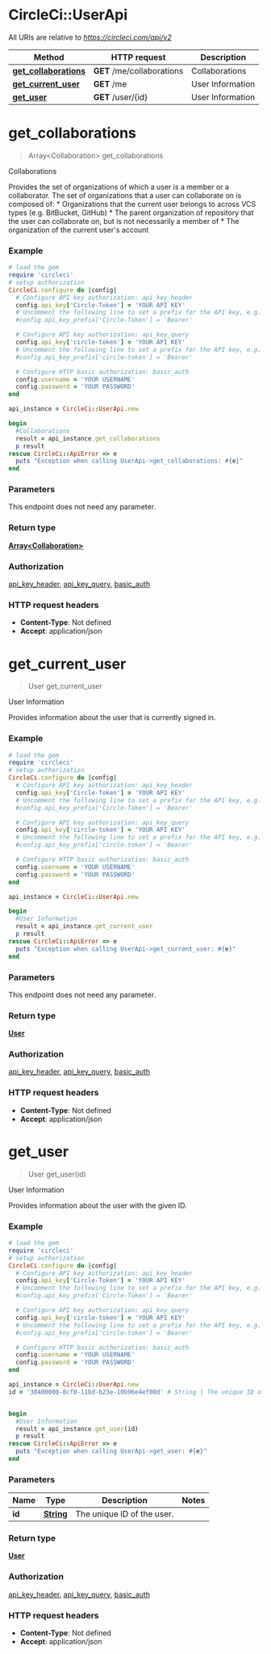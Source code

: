 # CircleCi::UserApi

All URIs are relative to *https://circleci.com/api/v2*

Method | HTTP request | Description
------------- | ------------- | -------------
[**get_collaborations**](UserApi.md#get_collaborations) | **GET** /me/collaborations | Collaborations
[**get_current_user**](UserApi.md#get_current_user) | **GET** /me | User Information
[**get_user**](UserApi.md#get_user) | **GET** /user/{id} | User Information

# **get_collaborations**
> Array&lt;Collaboration&gt; get_collaborations

Collaborations

Provides the set of organizations of which a user is a member or a collaborator.  The set of organizations that a user can collaborate on is composed of:  * Organizations that the current user belongs to across VCS types (e.g. BitBucket, GitHub) * The parent organization of repository that the user can collaborate on, but is not necessarily a member of * The organization of the current user's account

### Example
```ruby
# load the gem
require 'circleci'
# setup authorization
CircleCi.configure do |config|
  # Configure API key authorization: api_key_header
  config.api_key['Circle-Token'] = 'YOUR API KEY'
  # Uncomment the following line to set a prefix for the API key, e.g. 'Bearer' (defaults to nil)
  #config.api_key_prefix['Circle-Token'] = 'Bearer'

  # Configure API key authorization: api_key_query
  config.api_key['circle-token'] = 'YOUR API KEY'
  # Uncomment the following line to set a prefix for the API key, e.g. 'Bearer' (defaults to nil)
  #config.api_key_prefix['circle-token'] = 'Bearer'

  # Configure HTTP basic authorization: basic_auth
  config.username = 'YOUR USERNAME'
  config.password = 'YOUR PASSWORD'
end

api_instance = CircleCi::UserApi.new

begin
  #Collaborations
  result = api_instance.get_collaborations
  p result
rescue CircleCi::ApiError => e
  puts "Exception when calling UserApi->get_collaborations: #{e}"
end
```

### Parameters
This endpoint does not need any parameter.

### Return type

[**Array&lt;Collaboration&gt;**](Collaboration.md)

### Authorization

[api_key_header](../README.md#api_key_header), [api_key_query](../README.md#api_key_query), [basic_auth](../README.md#basic_auth)

### HTTP request headers

 - **Content-Type**: Not defined
 - **Accept**: application/json



# **get_current_user**
> User get_current_user

User Information

Provides information about the user that is currently signed in.

### Example
```ruby
# load the gem
require 'circleci'
# setup authorization
CircleCi.configure do |config|
  # Configure API key authorization: api_key_header
  config.api_key['Circle-Token'] = 'YOUR API KEY'
  # Uncomment the following line to set a prefix for the API key, e.g. 'Bearer' (defaults to nil)
  #config.api_key_prefix['Circle-Token'] = 'Bearer'

  # Configure API key authorization: api_key_query
  config.api_key['circle-token'] = 'YOUR API KEY'
  # Uncomment the following line to set a prefix for the API key, e.g. 'Bearer' (defaults to nil)
  #config.api_key_prefix['circle-token'] = 'Bearer'

  # Configure HTTP basic authorization: basic_auth
  config.username = 'YOUR USERNAME'
  config.password = 'YOUR PASSWORD'
end

api_instance = CircleCi::UserApi.new

begin
  #User Information
  result = api_instance.get_current_user
  p result
rescue CircleCi::ApiError => e
  puts "Exception when calling UserApi->get_current_user: #{e}"
end
```

### Parameters
This endpoint does not need any parameter.

### Return type

[**User**](User.md)

### Authorization

[api_key_header](../README.md#api_key_header), [api_key_query](../README.md#api_key_query), [basic_auth](../README.md#basic_auth)

### HTTP request headers

 - **Content-Type**: Not defined
 - **Accept**: application/json



# **get_user**
> User get_user(id)

User Information

Provides information about the user with the given ID.

### Example
```ruby
# load the gem
require 'circleci'
# setup authorization
CircleCi.configure do |config|
  # Configure API key authorization: api_key_header
  config.api_key['Circle-Token'] = 'YOUR API KEY'
  # Uncomment the following line to set a prefix for the API key, e.g. 'Bearer' (defaults to nil)
  #config.api_key_prefix['Circle-Token'] = 'Bearer'

  # Configure API key authorization: api_key_query
  config.api_key['circle-token'] = 'YOUR API KEY'
  # Uncomment the following line to set a prefix for the API key, e.g. 'Bearer' (defaults to nil)
  #config.api_key_prefix['circle-token'] = 'Bearer'

  # Configure HTTP basic authorization: basic_auth
  config.username = 'YOUR USERNAME'
  config.password = 'YOUR PASSWORD'
end

api_instance = CircleCi::UserApi.new
id = '38400000-8cf0-11bd-b23e-10b96e4ef00d' # String | The unique ID of the user.


begin
  #User Information
  result = api_instance.get_user(id)
  p result
rescue CircleCi::ApiError => e
  puts "Exception when calling UserApi->get_user: #{e}"
end
```

### Parameters

Name | Type | Description  | Notes
------------- | ------------- | ------------- | -------------
 **id** | [**String**](.md)| The unique ID of the user. | 

### Return type

[**User**](User.md)

### Authorization

[api_key_header](../README.md#api_key_header), [api_key_query](../README.md#api_key_query), [basic_auth](../README.md#basic_auth)

### HTTP request headers

 - **Content-Type**: Not defined
 - **Accept**: application/json



